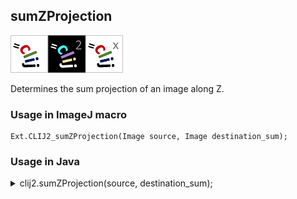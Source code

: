 ## sumZProjection
<img src="images/mini_clij1_logo.png"/><img src="images/mini_clij2_logo.png"/><img src="images/mini_clijx_logo.png"/>

Determines the sum projection of an image along Z.

### Usage in ImageJ macro
```
Ext.CLIJ2_sumZProjection(Image source, Image destination_sum);
```


### Usage in Java


<details>

<summary>
clij2.sumZProjection(source, destination_sum);
</summary>
```
// init CLIJ and GPU
import net.haesleinhuepf.clij2.CLIJ2;
import net.haesleinhuepf.clij.clearcl.ClearCLBuffer;
CLIJ2 clij2 = CLIJ2.getInstance();

// get input parameters
ClearCLBuffer source = clij2.push(sourceImagePlus);
destination_sum = clij2.create(source);
```

```
// Execute operation on GPU
clij2.sumZProjection(source, destination_sum);
```

```
//show result
destination_sumImagePlus = clij2.pull(destination_sum);
destination_sumImagePlus.show();

// cleanup memory on GPU
clij2.release(source);
clij2.release(destination_sum);
```


</details>



### Usage in Matlab


<details>

<summary>
clij2.sumZProjection(source, destination_sum);
</summary>
```
% init CLIJ and GPU
clij2 = init_clatlab();

% get input parameters
source = clij2.pushMat(source_matrix);
destination_sum = clij2.create(source);
```

```
% Execute operation on GPU
clij2.sumZProjection(source, destination_sum);
```

```
% show result
destination_sum = clij2.pullMat(destination_sum)

% cleanup memory on GPU
clij2.release(source);
clij2.release(destination_sum);
```


</details>



### Usage in Icy


details>

<summary>
clij2.sumZProjection(source, destination_sum);
</summary>
```
// init CLIJ and GPU
importClass(net.haesleinhuepf.clicy.CLICY);
importClass(Packages.icy.main.Icy);

clij2 = CLICY.getInstance();

// get input parameters
source_sequence = getSequence();source = clij2.pushSequence(source_sequence);
destination_sum = clij2.create(source);
```

```
// Execute operation on GPU
clij2.sumZProjection(source, destination_sum);
```

```
// show result
destination_sum_sequence = clij2.pullSequence(destination_sum)
Icy.addSequence(destination_sum_sequence
// cleanup memory on GPU
clij2.release(source);
clij2.release(destination_sum);
```


</details>



[Back to CLIJ2 reference](https://clij.github.io/clij2-docs/reference)
[Back to CLIJ2 documentation](https://clij.github.io/clij2-docs)

[Imprint](https://clij.github.io/imprint)
